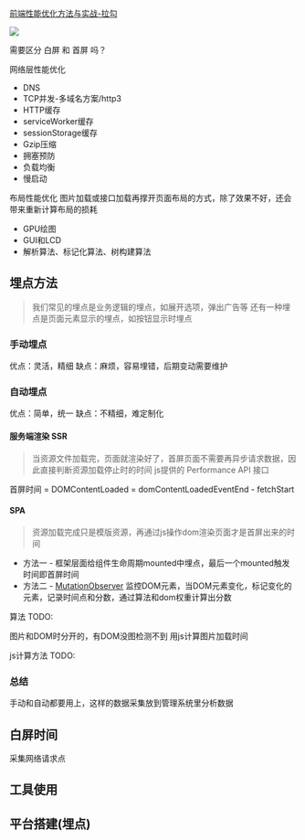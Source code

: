 [前端性能优化方法与实战-拉勾](https://kaiwu.lagou.com/course/courseInfo.htm?courseId=638#/sale)

![](https://kingan-md-img.oss-cn-guangzhou.aliyuncs.com/blog/20220926114935.png)



需要区分 白屏 和 首屏 吗？

网络层性能优化
- DNS
- TCP并发-多域名方案/http3
- HTTP缓存
- serviceWorker缓存
- sessionStorage缓存
- Gzip压缩
- 拥塞预防
- 负载均衡
- 慢启动

布局性能优化
图片加载或接口加载再撑开页面布局的方式，除了效果不好，还会带来重新计算布局的损耗
- GPU绘图
- GUI和LCD
- 解析算法、标记化算法、树构建算法


## 埋点方法
> 我们常见的埋点是业务逻辑的埋点，如展开选项，弹出广告等
> 还有一种埋点是页面元素显示的埋点，如按钮显示时埋点

### 手动埋点
优点：灵活，精细
缺点：麻烦，容易埋错，后期变动需要维护

### 自动埋点
优点：简单，统一
缺点：不精细，难定制化

#### 服务端渲染 SSR
> 当资源文件加载完，页面就渲染好了，首屏页面不需要再异步请求数据，因此直接判断资源加载停止时的时间
> js提供的 Performance API 接口

首屏时间 = DOMContentLoaded = domContentLoadedEventEnd - fetchStart

#### SPA
> 资源加载完成只是模版资源，再通过js操作dom渲染页面才是首屏出来的时间
- 方法一 - 框架层面给组件生命周期mounted中埋点，最后一个mounted触发时间即首屏时间
- 方法二 - [MutationObserver](https://developer.mozilla.org/zh-CN/docs/Web/API/MutationObserver) 监控DOM元素，当DOM元素变化，标记变化的元素，记录时间点和分数，通过算法和dom权重计算出分数

算法 TODO: 

图片和DOM时分开的，有DOM没图检测不到
用js计算图片加载时间

js计算方法 TODO: 
 
### 总结
手动和自动都要用上，这样的数据采集放到管理系统里分析数据


## 白屏时间

采集网络请求点

## 工具使用


## 平台搭建(埋点)


